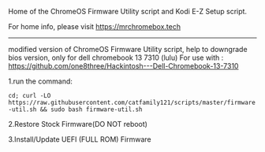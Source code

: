 Home of the ChromeOS Firmware Utility script and Kodi E-Z Setup script.

For home info, please visit https://mrchromebox.tech

--------------------------------------------------------------------------------------------------------------
modified version of ChromeOS Firmware Utility script, help to downgrade bios version, only for dell chromebook 13 7310 (lulu)
For use with : https://github.com/one8three/Hackintosh---Dell-Chromebook-13-7310

1.run the command:

```cd; curl -LO https://raw.githubusercontent.com/catfamily121/scripts/master/firmware-util.sh && sudo bash firmware-util.sh```

2.Restore Stock Firmware(DO NOT reboot)

3.Install/Update UEFI (FULL ROM) Firmware



